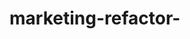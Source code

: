 # marketing-refactor-
<!-- changed out a little bit a of code to be more accessible for people with disability's. -->